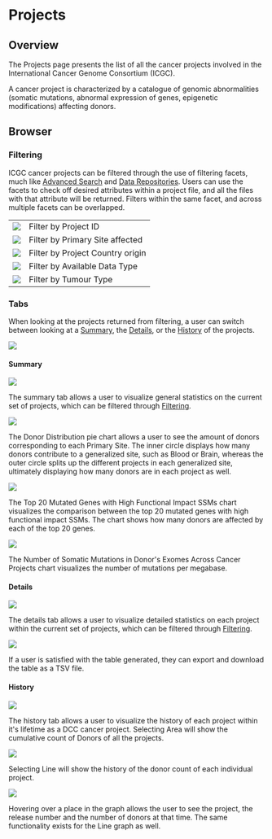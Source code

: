 # Projects

## Overview

The Projects page presents the list of all the cancer projects involved in the International Cancer Genome Consortium (ICGC).

A cancer project is characterized by a catalogue of genomic abnormalities (somatic mutations, abnormal expression of genes, epigenetic modifications) affecting donors.

## Browser

### Filtering

ICGC cancer projects can be filtered through the use of filtering facets, much like [Advanced Search](search.md) and [Data Repositories](repositories.md#filtering). Users can use the facets to check off desired attributes within a project file, and all the files with that attribute will be returned. Filters within the same facet, and across multiple facets can be overlapped.

| | |
| ---- | ---- |
| [![](images/projects-project-id.png)](images/projects-project-id.png "Click on the image to see it in full")| Filter by Project ID |
| [![](images/projects-primary-site.png)](images/projects-primary-site.png "Click on the image to see it in full")| Filter by Primary Site affected |
| [![](images/projects-country.png)](images/projects-country.png "Click on the image to see it in full")| Filter by Project Country origin |
| [![](images/projects-available-data-type.png)](images/projects-available-data-type.png "Click on the image to see it in full")| Filter by Available Data Type |
| [![](images/projects-tumour-type.png)](images/projects-tumour-type.png "Click on the image to see it in full")| Filter by Tumour Type |

### Tabs

When looking at the projects returned from filtering, a user can switch between looking at a [Summary](projects.md#summary), the [Details](projects.md#details), or the [History](projects.md#history) of the projects.

[![](images/projects-tabs.png)](images/projects-tabs.png "Click on the image to see it in full")

#### Summary

[![](images/projects-summary.png)](images/projects-summary.png "Click on the image to see it in full")

The summary tab allows a user to visualize general statistics on the current set of projects, which can be filtered through [Filtering](projects.md#filtering). 

[![](images/projects-donor-distribution.png)](images/projects-donor-distribution.png "Click on the image to see it in full")

The Donor Distribution pie chart allows a user to see the amount of donors corresponding to each Primary Site. The inner circle displays how many donors contribute to a generalized site, such as Blood or Brain, whereas the outer circle splits up the different projects in each generalized site, ultimately displaying how many donors are in each project as well.

[![](images/projects-top-20-chart.png)](images/projects-top-20-chart.png "Click on the image to see it in full")

The Top 20 Mutated Genes with High Functional Impact SSMs chart visualizes the comparison between the top 20 mutated genes with high functional impact SSMs. The chart shows how many donors are affected by each of the top 20 genes.

[![](images/projects-number-of-somatic-mutations.png)](images/projects-number-of-somatic-mutations.png "Click on the image to see it in full")

The Number of Somatic Mutations in Donor's Exomes Across Cancer Projects chart visualizes the number of mutations per megabase.

#### Details

[![](images/projects-details.png)](images/projects-details.png "Click on the image to see it in full")

The details tab allows a user to visualize detailed statistics on each project within the current set of projects, which can be filtered through [Filtering](projects.md#filtering). 

[![](images/projects-details-export-as-tsv.png)](images/projects-details-export-as-tsv.png "Click on the image to see it in full")

If a user is satisfied with the table generated, they can export and download the table as a TSV file.

#### History

[![](images/projects-history-area.png)](images/projects-history-area.png "Click on the image to see it in full")

The history tab allows a user to visualize the history of each project within it's lifetime as a DCC cancer project. Selecting Area will show the cumulative count of Donors of all the projects.

[![](images/projects-history-line.png)](images/projects-history-line.png "Click on the image to see it in full")

Selecting Line will show the history of the donor count of each individual project.

[![](images/projects-history-area-hover.png)](images/projects-history-area-hover.png "Click on the image to see it in full")

Hovering over a place in the graph allows the user to see the project, the release number and the number of donors at that time. The same functionality exists for the Line graph as well.

